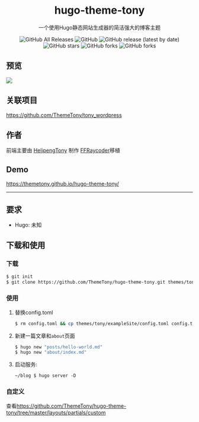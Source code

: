 <div align="center">
  <h1>hugo-theme-tony</h1>
  <p>一个使用Hugo静态网站生成器的简洁强大的博客主题</p>
  <img alt="GitHub All Releases" src="https://img.shields.io/github/downloads/ThemeTony/hugo-theme-tony/total">
  <img alt="GitHub" src="https://img.shields.io/github/license/ThemeTony/hugo-theme-tony">
  <img alt="GitHub release (latest by date)" src="https://img.shields.io/github/v/release/ThemeTony/hugo-theme-tony">
  <img alt="GitHub stars" src="https://img.shields.io/github/stars/ThemeTony/hugo-theme-tony?style=social">
  <img alt="GitHub forks" src="https://img.shields.io/github/forks/ThemeTony/hugo-theme-tony?style=social">
  <img alt="GitHub forks" src="https://img.shields.io/github/watchers/ThemeTony/hugo-theme-tony?style=social">
</div>

## 预览

![](https://cdn.jsdelivr.net/gh/FFRaycoder/cdn/imgs/20200505195413.png)

## 关联项目

https://github.com/ThemeTony/tony_wordpress

## 作者

前端主要由 [HelipengTony](https://github.com/HelipengTony) 制作
[FFRaycoder](https://github.com/FFRaycoder)移植

## Demo

<https://themetony.github.io/hugo-theme-tony/>

---

## 要求

- Hugo: 未知

## 下载和使用

### 下载

```bash
$ git init
$ git clone https://github.com/ThemeTony/hugo-theme-tony.git themes/tony
```

### 使用

1. 替换config.toml

   ```bash
   $ rm config.toml && cp themes/tony/exampleSite/config.toml config.toml
   ```

2. 新建一篇文章和`about`页面

   ```bash
   $ hugo new "posts/hello-world.md"
   $ hugo new "about/index.md"
   ```

3. 启动服务:

   ```
   ~/blog $ hugo server -D
   ```

### 自定义

查看<https://github.com/ThemeTony/hugo-theme-tony/tree/master/layouts/partials/custom>